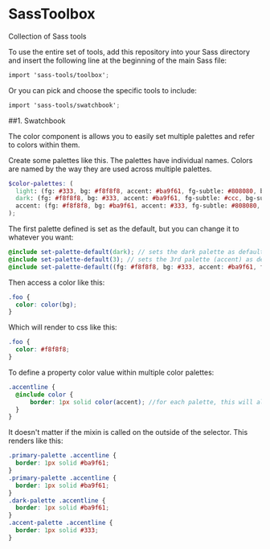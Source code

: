 # SassToolbox
Collection of Sass tools

To use the entire set of tools, add this repository into your Sass directory and insert the following line at the beginning of the main Sass file:

```scss
import 'sass-tools/toolbox';
```

Or you can pick and choose the specific tools to include:

```scss
import 'sass-tools/swatchbook';
```

##1. Swatchbook

The color component is allows you to easily set multiple palettes and refer to colors within them.

Create some palettes like this. The palettes have individual names. Colors are named by the way they are used across multiple palettes.

```scss
$color-palettes: (
  light: (fg: #333, bg: #f8f8f8, accent: #ba9f61, fg-subtle: #808080, bg-subtle: #e5e5e5),
  dark: (fg: #f8f8f8, bg: #333, accent: #ba9f61, fg-subtle: #ccc, bg-subtle: #808080 ),
  accent: (fg: #f8f8f8, bg: #ba9f61, accent: #333, fg-subtle: #808080, bg-subtle: #ccc),
);
```

The first palette defined is set as the default, but you can change it to whatever you want:

```scss
@include set-palette-default(dark); // sets the dark palette as default
@include set-palette-default(3); // sets the 3rd palette (accent) as default
@include set-palette-default((fg: #f8f8f8, bg: #333, accent: #ba9f61, fg-subtle: #ccc, bg-subtle: #808080 )); //sets the map of colors provided as the default palette
```

Then access a color like this:
```scss
.foo {
  color: color(bg);
}
```

Which will render to css like this:
```css
.foo {
  color: #f8f8f8;
}
```

To define a property color value within multiple color palettes:
```scss
.accentline {
  @include color {
      border: 1px solid color(accent); //for each palette, this will always be the accent color
  }
}
```

It doesn't matter if the mixin is called on the outside of the selector. This renders like this:
```css
.primary-palette .accentline {
  border: 1px solid #ba9f61;
}
.primary-palette .accentline {
  border: 1px solid #ba9f61;
}
.dark-palette .accentline {
  border: 1px solid #ba9f61;
}
.accent-palette .accentline {
  border: 1px solid #333;
}
```
